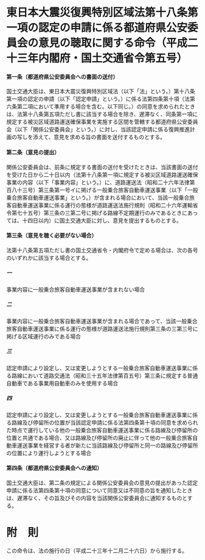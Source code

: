 # 東日本大震災復興特別区域法第十八条第一項の認定の申請に係る都道府県公安委員会の意見の聴取に関する命令（平成二十三年内閣府・国土交通省令第五号）
#### 第一条（都道府県公安委員会への書面の送付）
国土交通大臣は、東日本大震災復興特別区域法（以下「法」という。）第十八条第一項の認定の申請（以下「認定申請」という。）に係る法第四条第十項（法第六条第二項において準用する場合を含む。以下同じ。）の同意を求められたときは、法第十八条第五項ただし書に該当する場合を除き、遅滞なく、同条第一項に規定する被災区域道路運送確保事業を実施する区間を管轄する都道府県公安委員会（以下「関係公安委員会」という。）に対し、当該認定申請に係る復興推進計画の写しを添えて、意見を求める旨の書面を送付するものとする。
#### 第二条（意見の提出）
関係公安委員会は、前条に規定する書面の送付を受けたときは、当該書面の送付を受けた日から二十日以内（法第十八条第一項に規定する被災区域道路運送確保事業の内容（以下「事業内容」という。）に、道路運送法（昭和二十六年法律第百八十三号）第三条第一号イに掲げる一般乗合旅客自動車運送事業（以下「一般乗合旅客自動車運送事業」という。）が含まれる場合において、当該一般乗合旅客自動車運送事業に係る運行の態様が道路運送法施行規則（昭和二十六年運輸省令第七十五号）第三条の三第二号に掲げる路線不定期運行のみであるときにあっては、十四日以内）に国土交通大臣に対し、意見を提出するものとする。
#### 第三条（意見を聴く必要がない場合）
法第十八条第五項ただし書の国土交通省令・内閣府令で定める場合は、次の各号のいずれかに該当する場合とする。
##### 一
事業内容に一般乗合旅客自動車運送事業が含まれない場合
##### 二
事業内容に一般乗合旅客自動車運送事業が含まれる場合であって、当該一般乗合旅客自動車運送事業に係る運行の態様が道路運送法施行規則第三条の三第三号に掲げる区域運行のみである場合
##### 三
認定申請により設定し、又は変更しようとする一般乗合旅客自動車運送事業に係る路線において道路交通法（昭和三十五年法律第百五号）第三条に規定する普通自動車である事業用自動車のみを使用する場合
##### 四
認定申請により設定し、又は変更しようとする一般乗合旅客自動車運送事業に係る路線及び停留所の位置が当該認定申請に係る法第四条第十項の同意を求められた時点で運行している他の一般乗合旅客自動車運送事業に係る路線及び停留所の位置と共通である場合、又は路線及び停留所の廃止に伴って他の一般乗合旅客自動車運送事業を経営する者が新たに当該路線及び停留所と同一の路線及び停留所の位置により運行しようとする場合
#### 第四条（都道府県公安委員会への通知）
国土交通大臣は、第二条の規定による関係公安委員会の意見の提出があった認定申請に係る法第四条第十項の同意について同意又は不同意の旨を通知したときは、遅滞なく、その旨及びその内容を当該関係公安委員会に通知するものとする。
# 附　則
この命令は、法の施行の日（平成二十三年十二月二十六日）から施行する。
